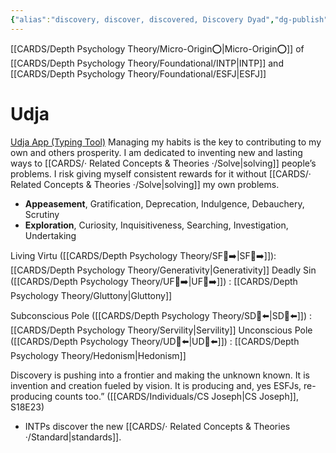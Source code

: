 ```yaml
---
{"alias":"discovery, discover, discovered, Discovery Dyad","dg-publish":true,"permalink":"/cards/depth-psychology-theory/discovery/","dgPassFrontmatter":true,"noteIcon":"1","created":"2022-12-31T17:42:57.181+01:00","updated":"2023-05-26T20:02:57.329+02:00"}
---
```


[[CARDS/Depth Psychology Theory/Micro-Origin⭕\|Micro-Origin⭕]] of [[CARDS/Depth Psychology Theory/Foundational/INTP\|INTP]] and [[CARDS/Depth Psychology Theory/Foundational/ESFJ\|ESFJ]]

# Udja
[Udja App (Typing Tool)](https://www.udja.app/#/)
Managing my habits is the key to contributing to my own and others prosperity. I am dedicated to inventing new and lasting ways to [[CARDS/· Related Concepts & Theories ·/Solve\|solving]] people’s problems. I risk giving myself consistent rewards for it without [[CARDS/· Related Concepts & Theories ·/Solve\|solving]] my own problems.
- **Appeasement**, Gratification, Deprecation, Indulgence, Debauchery, Scrutiny
- **Exploration**, Curiosity, Inquisitiveness, Searching, Investigation, Undertaking

Living Virtu ([[CARDS/Depth Psychology Theory/SF🤸➡️\|SF🤸➡️]]): [[CARDS/Depth Psychology Theory/Generativity\|Generativity]]
Deadly Sin ([[CARDS/Depth Psychology Theory/UF👤➡️\|UF👤➡️]]) : [[CARDS/Depth Psychology Theory/Gluttony\|Gluttony]] 

Subconscious Pole ([[CARDS/Depth Psychology Theory/SD🤸⬅️\|SD🤸⬅️]]) : [[CARDS/Depth Psychology Theory/Servility\|Servility]]
Unconscious Pole ([[CARDS/Depth Psychology Theory/UD👤⬅️\|UD👤⬅️]]) : [[CARDS/Depth Psychology Theory/Hedonism\|Hedonism]]


<div class="transclusion internal-embed is-loaded"><div class="markdown-embed">



Discovery is pushing into a frontier and making the unknown known. It is invention and creation fueled by vision. It is producing and, yes ESFJs, re-producing counts too.” ([[CARDS/Individuals/CS Joseph\|CS Joseph]], S18E23) 

</div></div>

- INTPs discover the new [[CARDS/· Related Concepts & Theories ·/Standard\|standards]].